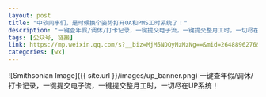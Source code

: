 ```yaml
---
layout: post
title: "中软同事们，是时候换个姿势打开OA和PMS工时系统了！"
description: "一键查年假/调休/打卡记录，一键提交电子流，一键提交整月工时，一切尽在UP系统！"
tags: [公众号, 链接]
link: https://mp.weixin.qq.com/s?__biz=MjM5NDQyMzMzNg==&mid=2648896276&idx=1&sn=1c27f1fb3f7209f2f855c7dd1b98fe2e
categories: [wx]
---
```


![Smithsonian Image]({{ site.url }}/images/up_banner.png)
一键查年假/调休/打卡记录，一键提交电子流，一键提交整月工时，一切尽在UP系统！